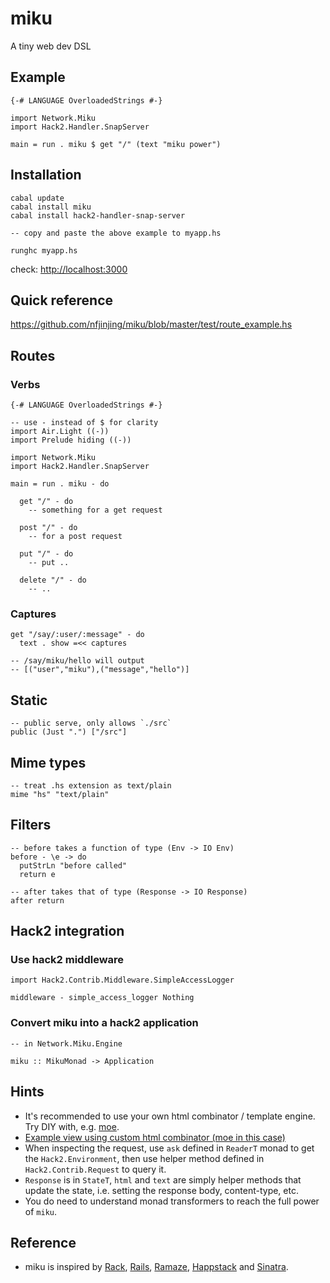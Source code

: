 # miku

A tiny web dev DSL

## Example

    {-# LANGUAGE OverloadedStrings #-}

    import Network.Miku
    import Hack2.Handler.SnapServer

    main = run . miku $ get "/" (text "miku power")


## Installation

    cabal update
    cabal install miku
    cabal install hack2-handler-snap-server

    -- copy and paste the above example to myapp.hs

    runghc myapp.hs

check: <http://localhost:3000>

## Quick reference

<https://github.com/nfjinjing/miku/blob/master/test/route_example.hs>


## Routes

### Verbs

    {-# LANGUAGE OverloadedStrings #-}

    -- use - instead of $ for clarity
    import Air.Light ((-))
    import Prelude hiding ((-))

    import Network.Miku
    import Hack2.Handler.SnapServer

    main = run . miku - do

      get "/" - do
        -- something for a get request

      post "/" - do
        -- for a post request

      put "/" - do
        -- put ..

      delete "/" - do
        -- ..

### Captures

    get "/say/:user/:message" - do
      text . show =<< captures

    -- /say/miku/hello will output
    -- [("user","miku"),("message","hello")]


## Static

    -- public serve, only allows `./src`
    public (Just ".") ["/src"]

## Mime types

    -- treat .hs extension as text/plain
    mime "hs" "text/plain"

## Filters

    -- before takes a function of type (Env -> IO Env)
    before - \e -> do
      putStrLn "before called"
      return e

    -- after takes that of type (Response -> IO Response)
    after return

## Hack2 integration

### Use hack2 middleware

    import Hack2.Contrib.Middleware.SimpleAccessLogger

    middleware - simple_access_logger Nothing

### Convert miku into a hack2 application

    -- in Network.Miku.Engine

    miku :: MikuMonad -> Application


## Hints

* It's recommended to use your own html combinator / template engine. Try DIY with, e.g. [moe](http://github.com/nfjinjing/moe).
* [Example view using custom html combinator (moe in this case)](http://github.com/nfjinjing/miku/blob/master/src/test/html_using_moe.hs)
* When inspecting the request, use `ask` defined in `ReaderT` monad to get the `Hack2.Environment`, then use helper method defined in `Hack2.Contrib.Request` to query it.
* `Response` is in `StateT`, `html` and `text` are simply helper methods that update the state, i.e. setting the response body, content-type, etc.
* You do need to understand monad transformers to reach the full power of `miku`.

## Reference

* miku is inspired by [Rack](http://rack.rubyforge.org), [Rails](http://rubyonrails.org), [Ramaze](http://ramaze.net), [Happstack](http://happstack.com/) and [Sinatra](http://www.sinatrarb.com/).
